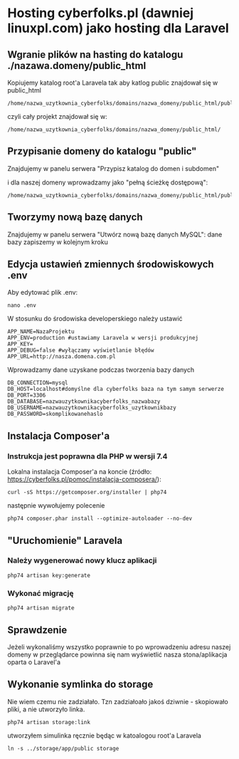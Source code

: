 # Hosting cyberfolks.pl (dawniej linuxpl.com) jako hosting dla Laravel

## Wgranie plików na hasting do katalogu ./nazawa.domeny/public_html
Kopiujemy katalog root'a Laravela tak aby katlog public znajdował się w public_html

```
/home/nazwa_uzytkownia_cyberfolks/domains/nazwa_domeny/public_html/public/
```
czyli cały projekt znajdował się w:
```
/home/nazwa_uzytkownia_cyberfolks/domains/nazwa_domeny/public_html/
```

## Przypisanie domeny do katalogu "public"
Znajdujemy w panelu serwera "Przypisz katalog do domen i subdomen"

i dla naszej domeny wprowadzamy jako  "pełną ścieżkę dostępową":

```
/home/nazwa_uzytkownia_cyberfolks/domains/nazwa_domeny/public_html/public/
```

## Tworzymy nową bazę danych
Znajdujemy w panelu serwera "Utwórz nową bazę danych MySQL":
dane bazy zapiszemy w kolejnym kroku

## Edycja ustawień zmiennych środowiskowych .env
Aby edytować plik .env:
```
nano .env
```
W stosunku do środowiska developerskiego należy ustawić
```
APP_NAME=NazaProjektu
APP_ENV=production #ustawiamy Laravela w wersji produkcyjnej
APP_KEY=
APP_DEBUG=false #wyłączamy wyświetlanie błędów
APP_URL=http://nasza.domena.com.pl

```

Wprowadzamy dane uzyskane podczas tworzenia bazy danych
```
DB_CONNECTION=mysql
DB_HOST=localhost#domyślne dla cyberfolks baza na tym samym serwerze
DB_PORT=3306
DB_DATABASE=nazwauzytkownikacyberfolks_nazwabazy
DB_USERNAME=nazwauzytkownikacyberfolks_uzytkownikbazy
DB_PASSWORD=skomplikowanehaslo
```

## Instalacja Composer'a
### Instrukcja jest poprawna dla PHP w wersji 7.4

Lokalna instalacja Composer'a na koncie (źródło: https://cyberfolks.pl/pomoc/instalacja-composera/): 
```
curl -sS https://getcomposer.org/installer | php74
```
następnie wywołujemy polecenie
```
php74 composer.phar install --optimize-autoloader --no-dev
```
## "Uruchomienie" Laravela
### Należy wygenerować nowy klucz aplikacji
```
php74 artisan key:generate
```
### Wykonać migrację
```
php74 artisan migrate
```

## Sprawdzenie
Jeżeli wykonaliśmy wszystko poprawnie to po wprowadzeniu adresu naszej domeny w przeglądarce powinna się nam wyświetlić nasza stona/aplikacja oparta o Laravel'a

## Wykonanie symlinka do storage
Nie wiem czemu nie zadziałało. Tzn zadziałoało jakoś dziwnie - skopiowało pliki, a nie utworzyło linka.
```
php74 artisan storage:link
```
utworzyłem simulinka ręcznie będąc w katoalogou root'a Laravela
```
ln -s ../storage/app/public storage
```

